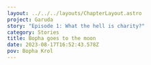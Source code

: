```yaml
---
layout: ../../../layouts/ChapterLayout.astro
project: Garuda
story: "Episode 1: What the hell is charity?"
category: Stories
title: Bopha goes to the moon
date: 2023-08-17T16:52:43.578Z
pov: Bopha Krol
---
```

